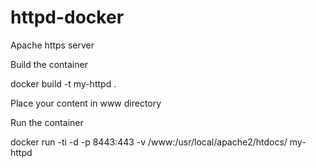 # httpd-docker
Apache https server

Build the container

docker build -t my-httpd .

Place your content in www directory

Run the container

docker run -ti -d -p 8443:443 -v /www:/usr/local/apache2/htdocs/ my-httpd

